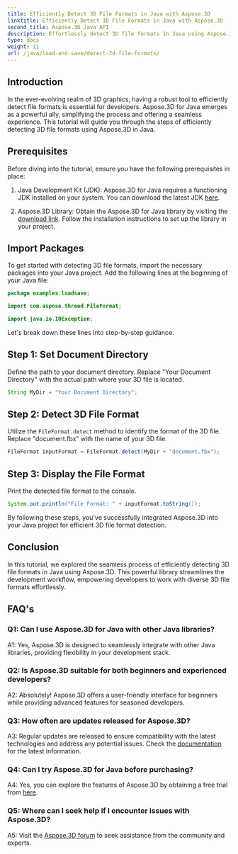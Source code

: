 ```yaml
---
title: Efficiently Detect 3D File Formats in Java with Aspose.3D
linktitle: Efficiently Detect 3D File Formats in Java with Aspose.3D
second_title: Aspose.3D Java API
description: Effortlessly detect 3D file formats in Java using Aspose.3D. Streamline your development process with this powerful library.
type: docs
weight: 11
url: /java/load-and-save/detect-3d-file-formats/
---
```

## Introduction

In the ever-evolving realm of 3D graphics, having a robust tool to efficiently detect file formats is essential for developers. Aspose.3D for Java emerges as a powerful ally, simplifying the process and offering a seamless experience. This tutorial will guide you through the steps of efficiently detecting 3D file formats using Aspose.3D in Java.

## Prerequisites

Before diving into the tutorial, ensure you have the following prerequisites in place:

1. Java Development Kit (JDK): Aspose.3D for Java requires a functioning JDK installed on your system. You can download the latest JDK [here](https://www.oracle.com/java/technologies/javase-downloads.html).

2. Aspose.3D Library: Obtain the Aspose.3D for Java library by visiting the [download link](https://releases.aspose.com/3d/java/). Follow the installation instructions to set up the library in your project.

## Import Packages

To get started with detecting 3D file formats, import the necessary packages into your Java project. Add the following lines at the beginning of your Java file:

```java
package examples.loadsave;

import com.aspose.threed.FileFormat;

import java.io.IOException;
```

Let's break down these lines into step-by-step guidance.

## Step 1: Set Document Directory

Define the path to your document directory. Replace "Your Document Directory" with the actual path where your 3D file is located.

```java
String MyDir = "Your Document Directory";
```

## Step 2: Detect 3D File Format

Utilize the `FileFormat.detect` method to identify the format of the 3D file. Replace "document.fbx" with the name of your 3D file.

```java
FileFormat inputFormat = FileFormat.detect(MyDir + "document.fbx");
```

## Step 3: Display the File Format

Print the detected file format to the console.

```java
System.out.println("File Format: " + inputFormat.toString());
```

By following these steps, you've successfully integrated Aspose.3D into your Java project for efficient 3D file format detection.

## Conclusion

In this tutorial, we explored the seamless process of efficiently detecting 3D file formats in Java using Aspose.3D. This powerful library streamlines the development workflow, empowering developers to work with diverse 3D file formats effortlessly.

## FAQ's

### Q1: Can I use Aspose.3D for Java with other Java libraries?

A1: Yes, Aspose.3D is designed to seamlessly integrate with other Java libraries, providing flexibility in your development stack.

### Q2: Is Aspose.3D suitable for both beginners and experienced developers?

A2: Absolutely! Aspose.3D offers a user-friendly interface for beginners while providing advanced features for seasoned developers.

### Q3: How often are updates released for Aspose.3D?

A3: Regular updates are released to ensure compatibility with the latest technologies and address any potential issues. Check the [documentation](https://reference.aspose.com/3d/java/) for the latest information.

### Q4: Can I try Aspose.3D for Java before purchasing?

A4: Yes, you can explore the features of Aspose.3D by obtaining a free trial from [here](https://releases.aspose.com/).

### Q5: Where can I seek help if I encounter issues with Aspose.3D?

A5: Visit the [Aspose.3D forum](https://forum.aspose.com/c/3d/18) to seek assistance from the community and experts.
